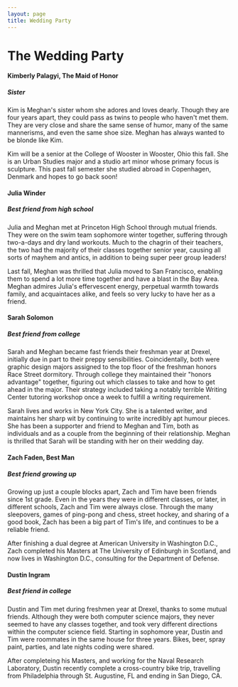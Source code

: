 ```yaml
---
layout: page
title: Wedding Party
---
```


# The Wedding Party

#### Kimberly Palagyi, The Maid of Honor

##### Sister

Kim is Meghan's sister whom she adores and loves dearly.
Though they are four years apart, they could pass as twins to people who haven't met them.
They are very close and share the same sense of humor, many of the same mannerisms, and even the same shoe size.
Meghan has always wanted to be blonde like Kim.

Kim will be a senior at the College of Wooster in Wooster, Ohio this fall.
She is an Urban Studies major and a studio art minor whose primary focus is sculpture.
This past fall semester she studied abroad in Copenhagen, Denmark and hopes to go back soon!

#### Julia Winder

##### Best friend from high school

Julia and Meghan met at Princeton High School through mutual friends.
They were on the swim team sophomore winter together, suffering through two-a-days and dry land workouts.
Much to the chagrin of their teachers, the two had the majority of their classes together senior year, causing all sorts of mayhem and antics, in addition to being super peer group leaders!

Last fall, Meghan was thrilled that Julia moved to San Francisco, enabling them to spend a lot more time together and have a blast in the Bay Area.
Meghan admires Julia's effervescent energy, perpetual warmth towards family, and acquaintaces alike, and feels so very lucky to have her as a friend.

#### Sarah Solomon

##### Best friend from college

Sarah and Meghan became fast friends their freshman year at Drexel, initially due in part to their preppy sensibilities.
Coincidentally, both were graphic design majors assigned to the top floor of the freshman honors Race Street dormitory.
Through college they maintained their "honors advantage" together, figuring out which classes to take and how to get ahead in the major.
Their strategy included taking a notably terrible Writing Center tutoring workshop once a week to fulfill a writing requirement.

Sarah lives and works in New York City.
She is a talented writer, and maintains her sharp wit by continuing to write incredibly apt humour pieces.
She has been a supporter and friend to Meghan and Tim, both as individuals and as a couple from the beginning of their relationship.
Meghan is thrilled that Sarah will be standing with her on their wedding day.

#### Zach Faden, Best Man

##### Best friend growing up

Growing up just a couple blocks apart, Zach and Tim have been friends since 1st grade.
Even in the years they were in different classes, or later, in different schools, Zach and Tim were always close.
Through the many sleepovers, games of ping-pong and chess, street hockey, and sharing of a good book, Zach has been a big part of Tim's life, and continues to be a reliable friend.

After finishing a dual degree at American University in Washington D.C., Zach completed his Masters at The University of Edinburgh in Scotland, and now lives in Washington D.C., consulting for the Department of Defense.


#### Dustin Ingram

##### Best friend in college

Dustin and Tim met during freshmen year at Drexel, thanks to some mutual friends.
Although they were both computer science majors, they never seemed to have any classes together, and took very different directions within the computer science field.
Starting in sophomore year, Dustin and Tim were roommates in the same house for three years.
Bikes, beer, spray paint, parties, and late nights coding were shared.

After completeing his Masters, and working for the Naval Research Laboratory, Dustin recently complete a cross-country bike trip, travelling from Philadelphia through St. Augustine, FL and ending in San Diego, CA.
